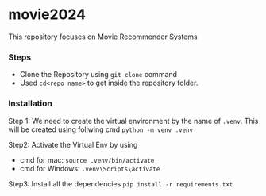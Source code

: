 # movie2024
This repository focuses on Movie Recommender Systems

### Steps
* Clone the Repository using ``git clone`` command
* Used ``cd<repo name>`` to get inside the repository folder.

### Installation
Step 1: We need to create the virtual environment by the name of ``.venv``. This will be created using follwing cmd ``python -m venv .venv``

Step2: Activate the Virtual Env by using 
* cmd for mac: ``source .venv/bin/activate``
* cmd for Windows: ``.venv\Scripts\activate``

Step3: Install all the dependencies ``pip install -r requirements.txt``


